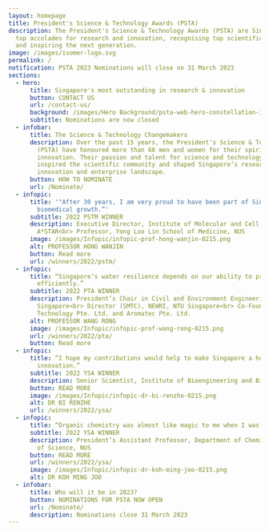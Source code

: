 ```yaml
---
layout: homepage
title: President's Science & Technology Awards (PSTA)
description: The President's Science & Technology Awards (PSTA) are Singapore's
  top accolades for research and innovation, recognising top scientific talent
  and inspiring the next generation.
image: /images/isomer-logo.svg
permalink: /
notification: PSTA 2023 Nominations will close on 31 March 2023
sections:
  - hero:
      title: Singapore's most outstanding in research & innovation
      button: CONTACT US
      url: /contact-us/
      background: /images/Hero Background/psta-web-hero-constellation-1920x1006px-dk.jpg
      subtitle: Nominations are now closed
  - infobar:
      title: The Science & Technology Changemakers
      description: Over the past 15 years, the President's Science & Technology Awards
        (PSTA) have honoured more than 60 men and women for their spirit of
        innovation. Their passion and talent for science and technology have
        inspired the scientific community and shaped Singapore’s research,
        innovation and enterprise landscape.
      button: HOW TO NOMINATE
      url: /Nominate/
  - infopic:
      title: '"After 30 years, I am very proud to have been part of Singapore’s
        biomedical growth.”'
      subtitle: 2022 PSTM WINNER
      description: Executive Director, Institute of Molecular and Cell Biology,
        A*STAR<br> Professor, Yong Loo Lin School of Medicine, NUS
      image: /images/Infopic/infopic-prof-hong-wanjin-0215.png
      alt: PROFESSOR HONG WANJIN
      button: Read more
      url: /winners/2022/pstm/
  - infopic:
      title: “Singapore’s water resilience depends on our ability to produce water
        efficiently.”
      subtitle: 2022 PTA WINNER
      description: President’s Chair in Civil and Environment Engineering, NTU
        Singapore<br> Director (SMTC), NEWRI, NTU Singapore<br> Co-Founder, H2MO
        Technology Pte. Ltd. and Aromatec Pte. Ltd.
      alt: PROFESSOR WANG RONG
      image: /images/Infopic/infopic-prof-wang-rong-0215.png
      url: /winners/2022/pta/
      button: Read more
  - infopic:
      title: “I hope my contributions would help to make Singapore a hub for medtech
        innovation.”
      subtitle: 2022 YSA WINNER
      description: Senior Scientist, Institute of Bioengineering and Bioimaging, A*STAR
      button: READ MORE
      image: /images/Infopic/infopic-dr-bi-renzhe-0215.png
      alt: DR BI RENZHE
      url: /winners/2022/ysa/
  - infopic:
      title: “Organic chemistry was almost like magic to me when I was young.”
      subtitle: 2022 YSA WINNER
      description: President’s Assistant Professor, Department of Chemistry, Faculty
        of Science, NUS
      button: READ MORE
      url: /winners/2022/ysa/
      image: /images/Infopic/infopic-dr-koh-ming-joo-0215.png
      alt: DR KOH MING JOO
  - infobar:
      title: Who will it be in 2023?
      button: NOMINATIONS FOR PSTA NOW OPEN
      url: /Nominate/
      description: Nominations close 31 March 2023
---
```

